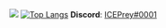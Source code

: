 ![](https://github-readme-stats.vercel.app/api?username=ICEPrey&count_private=true&show_icons=true&theme=dark)
[![Top Langs](https://github-readme-stats.vercel.app/api/top-langs/?username=ICEPrey&layout=compact)](https://github.com/ICEPrey/github-readme-stats)
**Discord**: <a href="https://discord.com/users/256973318588989440/profile">ICEPrey#0001</a>
